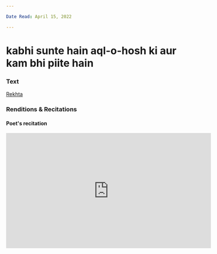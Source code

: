 ```yaml
---

Date Read: April 15, 2022

---
```


# kabhi sunte hain aql-o-hosh ki aur kam bhi piite hain

### Text
[Rekhta](https://www.rekhta.org/ghazals/kabhii-sunte-hain-aql-o-hosh-kii-aur-kam-bhii-piite-hain-nushur-wahidi-ghazals?lang=ur)

### Renditions & Recitations

#### Poet's recitation

<iframe width="560" height="315" src="https://www.youtube.com/embed/T0YstGTUfAk" title="YouTube video player" frameborder="0" allow="accelerometer; autoplay; clipboard-write; encrypted-media; gyroscope; picture-in-picture" allowfullscreen></iframe>

